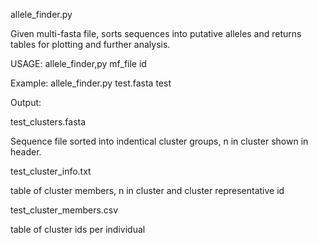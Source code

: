 allele_finder.py 

Given multi-fasta file, sorts sequences into putative alleles and returns tables for plotting and further analysis. 


USAGE: allele_finder,py mf_file id


Example: allele_finder.py test.fasta test


Output:

test_clusters.fasta 

Sequence file sorted into indentical cluster groups, n in cluster shown in header. 

test_cluster_info.txt  

table of cluster members, n in cluster and cluster representative id   

test_cluster_members.csv  

table of cluster ids per individual  

